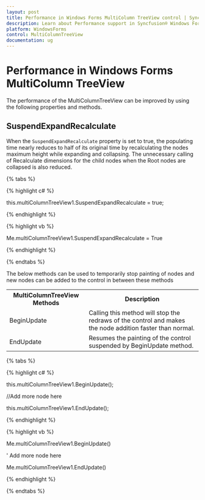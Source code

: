 ```yaml
---
layout: post
title: Performance in Windows Forms MultiColumn TreeView control | Syncfusion®
description: Learn about Performance support in Syncfusion® Windows Forms MultiColumn TreeView control and more details.
platform: WindowsForms
control: MultiColumnTreeView
documentation: ug
---
```


# Performance in Windows Forms MultiColumn TreeView

The performance of the MultiColumnTreeView can be improved by using the following properties and methods.

##  SuspendExpandRecalculate

When the `SuspendExpandRecalculate` property is set to true, the populating time nearly reduces to half of its original time by recalculating the nodes maximum height while expanding and collapsing.
The unnecessary calling of Recalculate dimensions for the child nodes when the Root nodes are collapsed is also reduced.

{% tabs %}

{% highlight c# %}

this.multiColumnTreeView1.SuspendExpandRecalculate = true;

{% endhighlight %}

{% highlight vb %}

Me.multiColumnTreeView1.SuspendExpandRecalculate = True

{% endhighlight %}

{% endtabs %}

The below methods can be used to temporarily stop painting of nodes and new nodes can be added to the control in between these methods 

<table>
<tr>
<th>
MultiColumnTreeView Methods</th><th>
Description</th></tr>
<tr>
<td>
BeginUpdate</td><td>
Calling this method will stop the redraws of the control and makes the node addition faster than normal.</td></tr>
<tr>
<td>
EndUpdate</td><td>
Resumes the painting of the control suspended by BeginUpdate method.</td></tr>
</table>

{% tabs %}

{% highlight c# %}

this.multiColumnTreeView1.BeginUpdate();

//Add more node here

this.multiColumnTreeView1.EndUpdate();

{% endhighlight %}

{% highlight vb %}

Me.multiColumnTreeView1.BeginUpdate()

' Add more node here

Me.multiColumnTreeView1.EndUpdate()

{% endhighlight %}

{% endtabs %}

